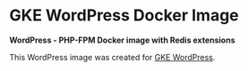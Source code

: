 # GKE WordPress Docker Image
**WordPress - PHP-FPM Docker image with Redis extensions**

This WordPress image was created for [GKE WordPress](https://github.com/stcox/gke-wordpress).
